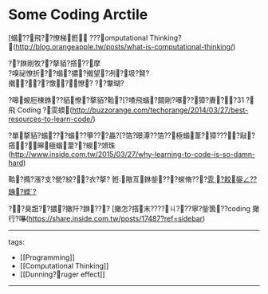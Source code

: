 ﻿---
layout: default
---

# Some Coding Arctile

[蝔??飛??憭梯銋 ???omputational Thinking?(http://blog.orangeapple.tw/posts/what-is-computational-thinking/)


??銝剛牧??摮貊?撘??摩  
?嗅祕憭折??蝔?擃?撠望?冽?圾?賢?  
撠???憿?憭? ??韏瑚?  
  
?嗥蝬脰楝銝??貊憭?摮貊?鞈?[?喳飛蝔?閮剛?嚗??獐?賡??31 ?飛 Coding ?雯蝡(http://buzzorange.com/techorange/2014/03/27/best-resources-to-learn-code/)

  
?單摮貊?蝔???蝔??箏???畾?[?箔?暻潭??箔??極蝔葦?獐????敺?撘?皞極蝔葦??蝬?頝珠(http://www.inside.com.tw/2015/03/27/why-learning-to-code-is-so-damn-hard)

  
鞈?撱?漲?支?甇?絞??衣?摮? 
銋隞亙銝鈭???蝬脩???[雿?餃鋆∠??銵?蝡?](https://vinta.ws/code/where-to-find-great-content-to-read.html)


  
??臭誑??擃?撖阡?銝??? [撖怎?撘末????ㄐ???寧?鈭箇??coding 撖行?嚗(https://share.inside.com.tw/posts/17487?ref=sidebar)


---
tags:
  - [[Programming]]
  - [[Computational Thinking]]
  - [[Dunning?ruger effect]]

---
